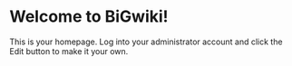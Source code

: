 # Welcome to BiGwiki!
This is your homepage. Log into your administrator account and click the Edit button to make it your own.
